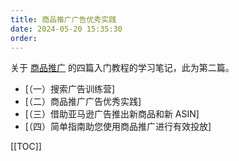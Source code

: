 ```yaml
---
title: 商品推广广告优秀实践
date: 2024-05-20 15:35:30
order:
---
```


关于 [商品推广](https://advertising.amazon.com/solutions/products/sponsored-products) 的四篇入门教程的学习笔记，此为第二篇。

- [（一）搜索广告训练营]
- [（二）商品推广广告优秀实践]
- [（三）借助亚马逊广告推出新商品和新 ASIN]
- [（四）简单指南助您使用商品推广进行有效投放]

[[TOC]]
